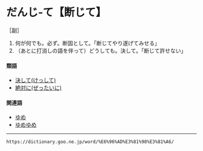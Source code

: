 # だんじ‐て【断じて】

［副］

1. 何が何でも。必ず。断固として。「断じてやり遂げてみせる」
2. （あとに打消しの語を伴って）どうしても。決して。「断じて許せない」
    

#### 類語

-   [決して(けっして)](https://dictionary.goo.ne.jp/word/%E6%B1%BA%E3%81%97%E3%81%A6_%28%E3%81%91%E3%81%A3%E3%81%97%E3%81%A6%29/#jn-68322)
-   [絶対に(ぜったいに)](https://dictionary.goo.ne.jp/word/%E7%B5%B6%E5%AF%BE/#jn-124610)

#### 関連語

-   [ゆめ](https://dictionary.goo.ne.jp/word/%E3%82%86%E3%82%81/#jn-225771)
-   [ゆめゆめ](https://dictionary.goo.ne.jp/word/%E3%82%86%E3%82%81%E3%82%86%E3%82%81/#jn-225811)

---
`https://dictionary.goo.ne.jp/word/%E6%96%AD%E3%81%98%E3%81%A6/`